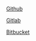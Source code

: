 [Github](https://github.com/kamaok/devops-netology)

[Gitlab](https://gitlab.com/kamaok/devops-netology)

[Bitbucket](https://bitbucket.org/kamaok/devops-netology/src/main/)